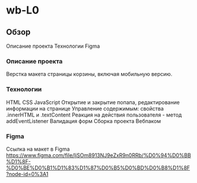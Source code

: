 # wb-L0

## Обзор ##

Описание проекта
Технологии
Figma

### Описание проекта

Верстка макета страницы корзины, включая мобильную версию.

### Технологии

HTML
CSS
JavaScript
Открытие и закрытие попапа, редактирование информации на странице
Управление содержимым: свойства .innerHTML и .textContent
Реакция на действия пользователя - метод addEventListener
Валидация форм
Сборка проекта Вебпаком

### Figma

Ссылка на макет в Figma https://www.figma.com/file/ljSOm8913NJ9eZxR9n0RRb/%D0%94%D0%BB%D1%8F-%D0%BE%D0%B1%D1%83%D1%87%D0%B5%D0%BD%D0%B8%D1%8F?node-id=0%3A1
